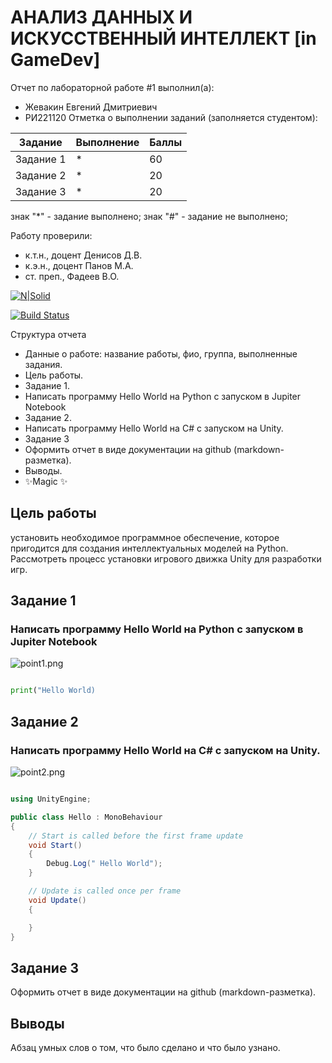 # АНАЛИЗ ДАННЫХ И ИСКУССТВЕННЫЙ ИНТЕЛЛЕКТ [in GameDev]
Отчет по лабораторной работе #1 выполнил(а):
- Жевакин Евгений Дмитриевич
- РИ221120
Отметка о выполнении заданий (заполняется студентом):

| Задание | Выполнение | Баллы |
| ------ | ------ | ------ |
| Задание 1 | * | 60 |
| Задание 2 | * | 20 |
| Задание 3 | * | 20 |

знак "*" - задание выполнено; знак "#" - задание не выполнено;

Работу проверили:
- к.т.н., доцент Денисов Д.В.
- к.э.н., доцент Панов М.А.
- ст. преп., Фадеев В.О.

[![N|Solid](https://cldup.com/dTxpPi9lDf.thumb.png)](https://nodesource.com/products/nsolid)

[![Build Status](https://travis-ci.org/joemccann/dillinger.svg?branch=master)](https://travis-ci.org/joemccann/dillinger)

Структура отчета

- Данные о работе: название работы, фио, группа, выполненные задания.
- Цель работы.
- Задание 1.
- Написать программу Hello World на Python с запуском в Jupiter Notebook
- Задание 2.
- Написать программу Hello World на C# с запуском на Unity.
- Задание 3
- Оформить отчет в виде документации на github (markdown-разметка).
- Выводы.
- ✨Magic ✨

## Цель работы
установить необходимое программное обеспечение, которое пригодится для создания интеллектуальных моделей на Python. Рассмотреть процесс установки игрового движка Unity для разработки игр.

## Задание 1
### Написать программу Hello World на Python с запуском в Jupiter Notebook
<picture>

 <img alt="point1.png" src="https://github.com/Evgeny-54/UrfuAI/blob/main/point1.png">
</picture>

```py

print("Hello World)

```




## Задание 2
### Написать программу Hello World на C# с запуском на Unity.
<picture>

 <img alt="point2.png" src="https://github.com/Evgeny-54/UrfuAI/blob/main/point2.png">
</picture>

```c#

using UnityEngine;

public class Hello : MonoBehaviour
{
    // Start is called before the first frame update
    void Start()
    {
        Debug.Log(" Hello World");
    }

    // Update is called once per frame
    void Update()
    {

    }
}


```
## Задание 3
Оформить отчет в виде документации на github (markdown-разметка).


## Выводы

Абзац умных слов о том, что было сделано и что было узнано.



